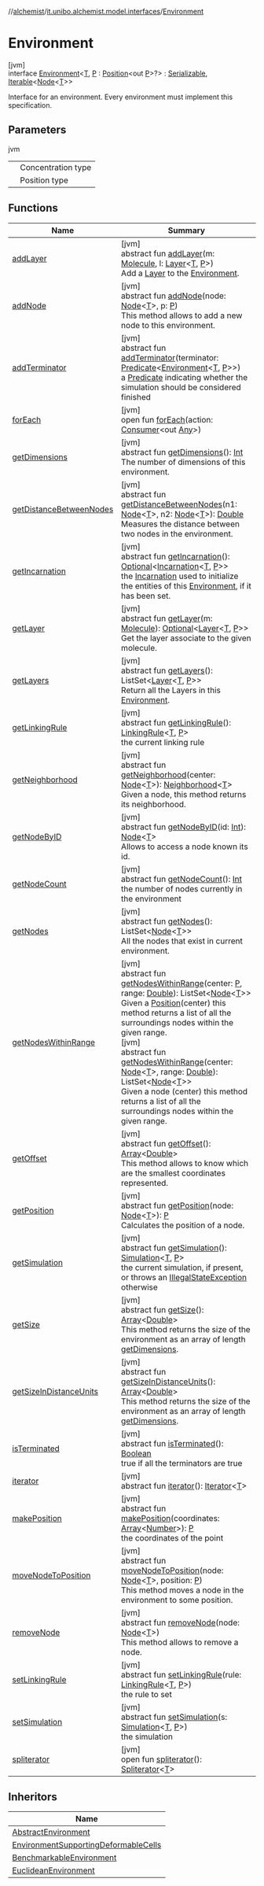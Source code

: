 //[alchemist](../../../index.md)/[it.unibo.alchemist.model.interfaces](../index.md)/[Environment](index.md)

# Environment

[jvm]\
interface [Environment](index.md)<[T](index.md), [P](index.md) : [Position](../-position/index.md)<out [P](../-benchmarkable-environment/index.md)>?> : [Serializable](https://docs.oracle.com/javase/8/docs/api/java/io/Serializable.html), [Iterable](https://docs.oracle.com/javase/8/docs/api/java/lang/Iterable.html)<[Node](../-node/index.md)<[T](../-node/index.md)>> 

Interface for an environment. Every environment must implement this specification.

## Parameters

jvm

| | |
|---|---|
| <P> | Concentration type |
| <T> | Position type |

## Functions

| Name | Summary |
|---|---|
| [addLayer](add-layer.md) | [jvm]<br>abstract fun [addLayer](add-layer.md)(m: [Molecule](../-molecule/index.md), l: [Layer](../-layer/index.md)<[T](../-node/index.md), [P](../-benchmarkable-environment/index.md)>)<br>Add a [Layer](../-layer/index.md) to the [Environment](index.md). |
| [addNode](add-node.md) | [jvm]<br>abstract fun [addNode](add-node.md)(node: [Node](../-node/index.md)<[T](../-node/index.md)>, p: [P](../-benchmarkable-environment/index.md))<br>This method allows to add a new node to this environment. |
| [addTerminator](add-terminator.md) | [jvm]<br>abstract fun [addTerminator](add-terminator.md)(terminator: [Predicate](https://docs.oracle.com/javase/8/docs/api/java/util/function/Predicate.html)<[Environment](index.md)<[T](../-node/index.md), [P](../-benchmarkable-environment/index.md)>>)<br>a [Predicate](https://docs.oracle.com/javase/8/docs/api/java/util/function/Predicate.html) indicating whether the simulation should be considered finished |
| [forEach](../../it.unibo.alchemist.expressions.implementations/-list-tree-node/index.md#-655675525%2FFunctions%2F-267951372) | [jvm]<br>open fun [forEach](../../it.unibo.alchemist.expressions.implementations/-list-tree-node/index.md#-655675525%2FFunctions%2F-267951372)(action: [Consumer](https://docs.oracle.com/javase/8/docs/api/java/util/function/Consumer.html)<out [Any](https://kotlinlang.org/api/latest/jvm/stdlib/kotlin/-any/index.html)>) |
| [getDimensions](get-dimensions.md) | [jvm]<br>abstract fun [getDimensions](get-dimensions.md)(): [Int](https://kotlinlang.org/api/latest/jvm/stdlib/kotlin/-int/index.html)<br>The number of dimensions of this environment. |
| [getDistanceBetweenNodes](get-distance-between-nodes.md) | [jvm]<br>abstract fun [getDistanceBetweenNodes](get-distance-between-nodes.md)(n1: [Node](../-node/index.md)<[T](../-node/index.md)>, n2: [Node](../-node/index.md)<[T](../-node/index.md)>): [Double](https://kotlinlang.org/api/latest/jvm/stdlib/kotlin/-double/index.html)<br>Measures the distance between two nodes in the environment. |
| [getIncarnation](get-incarnation.md) | [jvm]<br>abstract fun [getIncarnation](get-incarnation.md)(): [Optional](https://docs.oracle.com/javase/8/docs/api/java/util/Optional.html)<[Incarnation](../-incarnation/index.md)<[T](../-node/index.md), [P](../-benchmarkable-environment/index.md)>><br>the [Incarnation](../-incarnation/index.md) used to initialize the entities of this [Environment](index.md), if it has been set. |
| [getLayer](get-layer.md) | [jvm]<br>abstract fun [getLayer](get-layer.md)(m: [Molecule](../-molecule/index.md)): [Optional](https://docs.oracle.com/javase/8/docs/api/java/util/Optional.html)<[Layer](../-layer/index.md)<[T](../-node/index.md), [P](../-benchmarkable-environment/index.md)>><br>Get the layer associate to the given molecule. |
| [getLayers](get-layers.md) | [jvm]<br>abstract fun [getLayers](get-layers.md)(): ListSet<[Layer](../-layer/index.md)<[T](../-node/index.md), [P](../-benchmarkable-environment/index.md)>><br>Return all the Layers in this [Environment](index.md). |
| [getLinkingRule](get-linking-rule.md) | [jvm]<br>abstract fun [getLinkingRule](get-linking-rule.md)(): [LinkingRule](../-linking-rule/index.md)<[T](../-node/index.md), [P](../-benchmarkable-environment/index.md)><br>the current linking rule |
| [getNeighborhood](get-neighborhood.md) | [jvm]<br>abstract fun [getNeighborhood](get-neighborhood.md)(center: [Node](../-node/index.md)<[T](../-node/index.md)>): [Neighborhood](../-neighborhood/index.md)<[T](../-node/index.md)><br>Given a node, this method returns its neighborhood. |
| [getNodeByID](get-node-by-i-d.md) | [jvm]<br>abstract fun [getNodeByID](get-node-by-i-d.md)(id: [Int](https://kotlinlang.org/api/latest/jvm/stdlib/kotlin/-int/index.html)): [Node](../-node/index.md)<[T](../-node/index.md)><br>Allows to access a node known its id. |
| [getNodeCount](get-node-count.md) | [jvm]<br>abstract fun [getNodeCount](get-node-count.md)(): [Int](https://kotlinlang.org/api/latest/jvm/stdlib/kotlin/-int/index.html)<br>the number of nodes currently in the environment |
| [getNodes](get-nodes.md) | [jvm]<br>abstract fun [getNodes](get-nodes.md)(): ListSet<[Node](../-node/index.md)<[T](../-node/index.md)>><br>All the nodes that exist in current environment. |
| [getNodesWithinRange](get-nodes-within-range.md) | [jvm]<br>abstract fun [getNodesWithinRange](get-nodes-within-range.md)(center: [P](../-benchmarkable-environment/index.md), range: [Double](https://kotlinlang.org/api/latest/jvm/stdlib/kotlin/-double/index.html)): ListSet<[Node](../-node/index.md)<[T](../-node/index.md)>><br>Given a [Position](../-position/index.md)(center) this method returns a list of all the surroundings nodes within the given range.<br>[jvm]<br>abstract fun [getNodesWithinRange](get-nodes-within-range.md)(center: [Node](../-node/index.md)<[T](../-node/index.md)>, range: [Double](https://kotlinlang.org/api/latest/jvm/stdlib/kotlin/-double/index.html)): ListSet<[Node](../-node/index.md)<[T](../-node/index.md)>><br>Given a node (center) this method returns a list of all the surroundings nodes within the given range. |
| [getOffset](get-offset.md) | [jvm]<br>abstract fun [getOffset](get-offset.md)(): [Array](https://kotlinlang.org/api/latest/jvm/stdlib/kotlin/-array/index.html)<[Double](https://kotlinlang.org/api/latest/jvm/stdlib/kotlin/-double/index.html)><br>This method allows to know which are the smallest coordinates represented. |
| [getPosition](get-position.md) | [jvm]<br>abstract fun [getPosition](get-position.md)(node: [Node](../-node/index.md)<[T](../-node/index.md)>): [P](../-benchmarkable-environment/index.md)<br>Calculates the position of a node. |
| [getSimulation](get-simulation.md) | [jvm]<br>abstract fun [getSimulation](get-simulation.md)(): [Simulation](../../it.unibo.alchemist.core.interfaces/-simulation/index.md)<[T](../-node/index.md), [P](../-benchmarkable-environment/index.md)><br>the current simulation, if present, or throws an [IllegalStateException](https://docs.oracle.com/javase/8/docs/api/java/lang/IllegalStateException.html) otherwise |
| [getSize](get-size.md) | [jvm]<br>abstract fun [getSize](get-size.md)(): [Array](https://kotlinlang.org/api/latest/jvm/stdlib/kotlin/-array/index.html)<[Double](https://kotlinlang.org/api/latest/jvm/stdlib/kotlin/-double/index.html)><br>This method returns the size of the environment as an array of length [getDimensions](get-dimensions.md). |
| [getSizeInDistanceUnits](get-size-in-distance-units.md) | [jvm]<br>abstract fun [getSizeInDistanceUnits](get-size-in-distance-units.md)(): [Array](https://kotlinlang.org/api/latest/jvm/stdlib/kotlin/-array/index.html)<[Double](https://kotlinlang.org/api/latest/jvm/stdlib/kotlin/-double/index.html)><br>This method returns the size of the environment as an array of length [getDimensions](get-dimensions.md). |
| [isTerminated](is-terminated.md) | [jvm]<br>abstract fun [isTerminated](is-terminated.md)(): [Boolean](https://kotlinlang.org/api/latest/jvm/stdlib/kotlin/-boolean/index.html)<br>true if all the terminators are true |
| [iterator](../../it.unibo.alchemist.loader.variables/-arbitrary-variable/index.md#-1606146105%2FFunctions%2F-267951372) | [jvm]<br>abstract fun [iterator](../../it.unibo.alchemist.loader.variables/-arbitrary-variable/index.md#-1606146105%2FFunctions%2F-267951372)(): [Iterator](https://docs.oracle.com/javase/8/docs/api/java/util/Iterator.html)<[T](../-node/index.md)> |
| [makePosition](make-position.md) | [jvm]<br>abstract fun [makePosition](make-position.md)(coordinates: [Array](https://kotlinlang.org/api/latest/jvm/stdlib/kotlin/-array/index.html)<[Number](https://docs.oracle.com/javase/8/docs/api/java/lang/Number.html)>): [P](../-benchmarkable-environment/index.md)<br>the coordinates of the point |
| [moveNodeToPosition](move-node-to-position.md) | [jvm]<br>abstract fun [moveNodeToPosition](move-node-to-position.md)(node: [Node](../-node/index.md)<[T](../-node/index.md)>, position: [P](../-benchmarkable-environment/index.md))<br>This method moves a node in the environment to some position. |
| [removeNode](remove-node.md) | [jvm]<br>abstract fun [removeNode](remove-node.md)(node: [Node](../-node/index.md)<[T](../-node/index.md)>)<br>This method allows to remove a node. |
| [setLinkingRule](set-linking-rule.md) | [jvm]<br>abstract fun [setLinkingRule](set-linking-rule.md)(rule: [LinkingRule](../-linking-rule/index.md)<[T](../-node/index.md), [P](../-benchmarkable-environment/index.md)>)<br>the rule to set |
| [setSimulation](set-simulation.md) | [jvm]<br>abstract fun [setSimulation](set-simulation.md)(s: [Simulation](../../it.unibo.alchemist.core.interfaces/-simulation/index.md)<[T](../-node/index.md), [P](../-benchmarkable-environment/index.md)>)<br>the simulation |
| [spliterator](../../it.unibo.alchemist.expressions.implementations/-list-tree-node/index.md#-677603448%2FFunctions%2F-267951372) | [jvm]<br>open fun [spliterator](../../it.unibo.alchemist.expressions.implementations/-list-tree-node/index.md#-677603448%2FFunctions%2F-267951372)(): [Spliterator](https://docs.oracle.com/javase/8/docs/api/java/util/Spliterator.html)<[T](../-node/index.md)> |

## Inheritors

| Name |
|---|
| [AbstractEnvironment](../../it.unibo.alchemist.model.implementations.environments/-abstract-environment/index.md) |
| [EnvironmentSupportingDeformableCells](../-environment-supporting-deformable-cells/index.md) |
| [BenchmarkableEnvironment](../-benchmarkable-environment/index.md) |
| [EuclideanEnvironment](../-euclidean-environment/index.md) |
